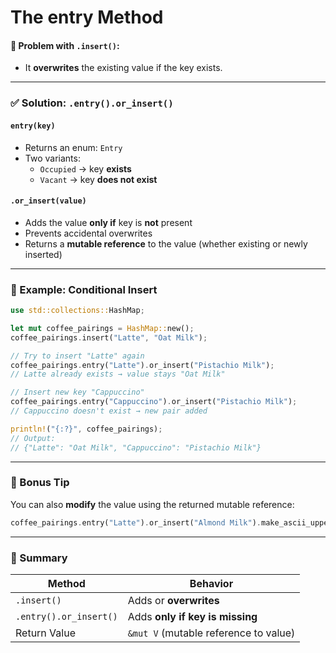 # The entry Method


#### 🔄 Problem with `.insert()`:
- It **overwrites** the existing value if the key exists.

---

### ✅ Solution: `.entry().or_insert()`

#### `entry(key)`
- Returns an enum: `Entry`
- Two variants:
  - `Occupied` → key **exists**
  - `Vacant` → key **does not exist**

#### `.or_insert(value)`
- Adds the value **only if** key is **not** present
- Prevents accidental overwrites
- Returns a **mutable reference** to the value (whether existing or newly inserted)

---

### 🧪 Example: Conditional Insert

```rust
use std::collections::HashMap;

let mut coffee_pairings = HashMap::new();
coffee_pairings.insert("Latte", "Oat Milk");

// Try to insert "Latte" again
coffee_pairings.entry("Latte").or_insert("Pistachio Milk");
// Latte already exists → value stays "Oat Milk"

// Insert new key "Cappuccino"
coffee_pairings.entry("Cappuccino").or_insert("Pistachio Milk");
// Cappuccino doesn't exist → new pair added

println!("{:?}", coffee_pairings);
// Output:
// {"Latte": "Oat Milk", "Cappuccino": "Pistachio Milk"}
```

---

### 📝 Bonus Tip

You can also **modify** the value using the returned mutable reference:

```rust
coffee_pairings.entry("Latte").or_insert("Almond Milk").make_ascii_uppercase();
```

---

### 🔑 Summary

| Method             | Behavior                                   |
|--------------------|--------------------------------------------|
| `.insert()`        | Adds or **overwrites**                    |
| `.entry().or_insert()` | Adds **only if key is missing**       |
| Return Value       | `&mut V` (mutable reference to value)     |
